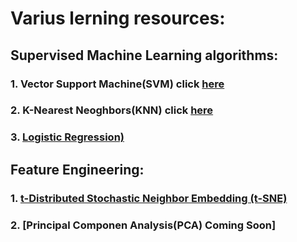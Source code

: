 # Varius lerning resources:
## Supervised Machine Learning algorithms:


### 1. Vector Support Machine(SVM) click [here](https://github.com/imdwipayana/Machine-Learning-Algorithm/tree/main/KNN(K-NearestNeighbors))

### 2. K-Nearest Neoghbors(KNN) click [here](https://github.com/imdwipayana/Machine-Learning-Algorithm/blob/main/KNN(K-NearestNeighbors)/KNN(K-NearestNeighbors).ipynb)

### 3. [Logistic Regression)]()


## Feature Engineering:
### 1. [t-Distributed Stochastic Neighbor Embedding (t-SNE)](https://github.com/imdwipayana/Machine-Learning-Algorithm/blob/main/tSNE/tSNE.ipynb)
### 2. [Principal Componen Analysis(PCA) Coming Soon]
